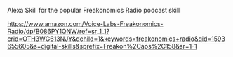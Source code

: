 Alexa Skill for the popular Freakonomics Radio podcast skill

https://www.amazon.com/Voice-Labs-Freakonomics-Radio/dp/B086PY1QNW/ref=sr_1_1?crid=OTH3WG613NJY&dchild=1&keywords=freakonomics+radio&qid=1593655605&s=digital-skills&sprefix=Freakon%2Caps%2C158&sr=1-1

